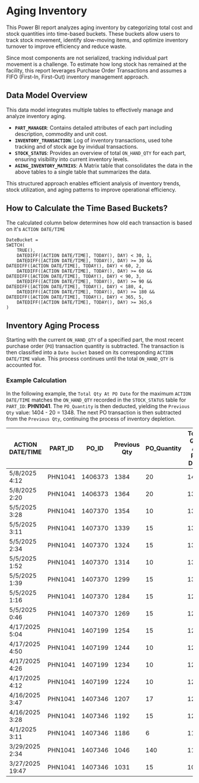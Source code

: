 # Aging Inventory
This Power BI report analyzes aging inventory by categorizing total cost and stock quantities into time-based buckets. These buckets allow users to track stock movement, identify slow-moving items, and optimize inventory turnover to improve efficiency and reduce waste.

Since most components are not serialized, tracking individual part movement is a challenge. To estimate how long stock has remained at the facility, this report leverages Purchase Order Transactions and assumes a FIFO (First-In, First-Out) inventory management approach.

## Data Model Overview

This data model integrates multiple tables to effectively manage and analyze inventory aging. 

- **`PART_MANAGER`**: Contains detailed attributes of each part including description, commodity and unit cost.
- **`INVENTORY_TRANSACTION`**: Log of inventory transactions, used tohe tracking and  of stock age by invidual transactions.
- **`STOCK_STATUS`**: Provides an overview of total `ON_HAND_QTY` for each part, ensuring visibility into current inventory levels.
- **`AGING_INVENTORY_MATRIXS`**: A Matrix table that consolidates the data in the above tables to a single table that summarizes the data. 

This structured approach enables efficient analysis of inventory trends, stock utilization, and aging patterns to improve operational efficiency.

## How to Calculate the Time Based Buckets?
The calculated column below determines how old each transaction is based on it's `ACTION DATE/TIME`
```
DateBucket =
SWITCH(
    TRUE(),
    DATEDIFF([ACTION DATE/TIME], TODAY(), DAY) < 30, 1,
    DATEDIFF([ACTION DATE/TIME], TODAY(), DAY) >= 30 && DATEDIFF([ACTION DATE/TIME], TODAY(), DAY) < 60, 2,
    DATEDIFF([ACTION DATE/TIME], TODAY(), DAY) >= 60 && DATEDIFF([ACTION DATE/TIME], TODAY(), DAY) < 90, 3,
    DATEDIFF([ACTION DATE/TIME], TODAY(), DAY) >= 90 && DATEDIFF([ACTION DATE/TIME], TODAY(), DAY) < 180, 4,
    DATEDIFF([ACTION DATE/TIME], TODAY(), DAY) >= 180 && DATEDIFF([ACTION DATE/TIME], TODAY(), DAY) < 365, 5,
    DATEDIFF([ACTION DATE/TIME], TODAY(), DAY) >= 365,6
)
```
## Inventory Aging Process

Starting with the current `ON_HAND_QTY` of a specified part, the most recent purchase order (`PO`) transaction quantity is subtracted. The transaction is then classified into a `Date bucket` based on its corresponding `ACTION DATE/TIME` value. This process continues until the total `ON_HAND_QTY` is accounted for.

### Example Calculation

In the following example, the `Total Qty At PO Date` for the maximum `ACTION DATE/TIME` matches the `ON_HAND_QTY` recorded in the `STOCK_STATUS` table for `PART_ID`: **PHN1041**. The `PO_Quantity` is then deducted, yielding the `Previous Qty` value: 1404 - 20 = 1348. The next PO transaction is then subtracted from the `Previous Qty`, continuing the process of inventory depletion.






| ACTION DATE/TIME  | PART_ID  | PO_ID   | Previous Qty | PO_Quantity | Total Qty At PO Date |
|------------------|---------|--------|--------------|----------|----------------------|
| 5/8/2025 4:12   | PHN1041 | 1406373 | 1384        | 20       | 1404                 |
| 5/8/2025 2:20   | PHN1041 | 1406373 | 1364        | 20       | 1384                 |
| 5/5/2025 3:28   | PHN1041 | 1407370 | 1354        | 10       | 1364                 |
| 5/5/2025 3:11   | PHN1041 | 1407370 | 1339        | 15       | 1354                 |
| 5/5/2025 2:34   | PHN1041 | 1407370 | 1324        | 15       | 1339                 |
| 5/5/2025 1:52   | PHN1041 | 1407370 | 1314        | 10       | 1324                 |
| 5/5/2025 1:39   | PHN1041 | 1407370 | 1299        | 15       | 1314                 |
| 5/5/2025 1:16   | PHN1041 | 1407370 | 1284        | 15       | 1299                 |
| 5/5/2025 0:46   | PHN1041 | 1407370 | 1269        | 15       | 1284                 |
| 4/17/2025 5:04  | PHN1041 | 1407199 | 1254        | 15       | 1269                 |
| 4/17/2025 4:50  | PHN1041 | 1407199 | 1244        | 10       | 1254                 |
| 4/17/2025 4:26  | PHN1041 | 1407199 | 1234        | 10       | 1244                 |
| 4/17/2025 4:12  | PHN1041 | 1407199 | 1224        | 10       | 1234                 |
| 4/16/2025 3:47  | PHN1041 | 1407346 | 1207        | 17       | 1224                 |
| 4/16/2025 3:28  | PHN1041 | 1407346 | 1192        | 15       | 1207                 |
| 4/1/2025 3:11   | PHN1041 | 1407346 | 1186        | 6        | 1192                 |
| 3/29/2025 2:34  | PHN1041 | 1407346 | 1046        | 140      | 1186                 |
| 3/27/2025 19:47 | PHN1041 | 1407346 | 1031        | 15       | 1046                 |
